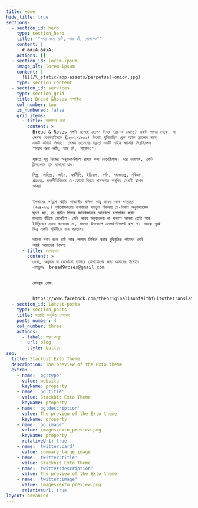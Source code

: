```yaml
---
title: Home
hide_title: true
sections:
  - section_id: hero
    type: section_hero
    title: '"সবার জন্য রুটি, আর হ্যাঁ, গোলাপও"'
    content: |
      # &#xA;&#xA;
    actions: []
  - section_id: lorem-ipsum
    image_alt: lorem-ipsum
    content: |
      ![](/\_static/app-assets/perpetual-onion.jpg)
    type: section_content
  - section_id: services
    type: section_grid
    title: Bread &Roses সম্পর্কিত
    col_number: two
    is_numbered: false
    grid_items:
      - title: আমাদের কথা
        content: >
          Bread & Roses নামটা এসেছে হেলেন টডের (১৮৭০-১৯৫৩) একটা বক্তৃতা থেকে, যা
          জেমস ওপেনহাইমকে (১৮৮২-১৯৩২) উৎসাহ যুগিয়েছিল ব্রেড অ্যান্ড রোজেস নামে
          একটি কবিতা লিখতে। জেমস হেলেনের বক্তৃতা একটি লাইন সরাসরি নিয়েছিলেনঃ
          "সবার জন্য রুটি, আর হ্যাঁ, গোলাপও"।

          শুরুতে শুধু নিজের অনুবাদকর্মগুলো রাখার কথা ভেবেছিলাম। পরে ভাবলাম, একটা
          ট্রান্সলেশন হাব বানানো যাক।

          শিল্প, সাহিত্য, আইন, অর্থনীতি, ইতিহাস, দর্শন, সমাজতত্ত্ব, নৃবিজ্ঞান,
          প্রত্নতত্ত্ব, রাজনীতিবিজ্ঞান যে-কোনো বিষয়ে মানসম্মত অনুদিত লেখাই ছাপাব
          আমরা।


          ইসলামের স্বর্ণযুগে দ্বিতীয় আব্বাসীয় খলিফা আবু জাফর আল-মনসুরের
          (৭৫৪-৭৭৫) পৃষ্ঠপোষকতায় বাগদাদের বায়তুল হিকমায় যে-বিশাল অনুবাদযজ্ঞের
          সূচনা হয়, তা প্রাচীন গ্রিসের জ্ঞানবিজ্ঞানকে আরবিতে রূপান্তরিত করার
          মাধ্যমে বাঁচিয়ে রেখেছিল। সেই আরব অনুবাদকরা না থাকলে আমরা প্লেটো আর
          ইউক্লিডের নামও জানতাম না, সম্ভবত ইওরোপে এনলাইটেনমেন্ট হত না। আমরা খুবই
          ভিন্ন একটা পৃথিবীতে বাস করতাম।

          আমরা সবার জন্য রুটি আর গোলাপ নিশ্চিত করার বুদ্ধিবৃত্তিক পাটাতন তৈরি
          করাই আমাদের উদ্দেশ্য।
      - title: যোগাযোগ
        content: >
          লেখা, অনুদান বা যেকোনো ব্যাপারে যোগাযোগের জন্য আমাদের ইমেইল
          এ্যাড্রেসঃ  bread9roses@gmail.com


          ফেসবুক পেজঃ  


          https://www.facebook.com/theoriginalisunfaithfultothetranslation
  - section_id: latest-posts
    type: section_posts
    title: সম্প্রতি অনূদিত লেখাপত্র
    posts_number: 4
    col_number: three
    actions:
      - label: পড়ে দেখুন
        url: blog
        style: button
seo:
  title: Stackbit Exto Theme
  description: The preview of the Exto theme
  extra:
    - name: 'og:type'
      value: website
      keyName: property
    - name: 'og:title'
      value: Stackbit Exto Theme
      keyName: property
    - name: 'og:description'
      value: The preview of the Exto theme
      keyName: property
    - name: 'og:image'
      value: images/exto_preview.png
      keyName: property
      relativeUrl: true
    - name: 'twitter:card'
      value: summary_large_image
    - name: 'twitter:title'
      value: Stackbit Exto Theme
    - name: 'twitter:description'
      value: The preview of the Exto theme
    - name: 'twitter:image'
      value: images/exto_preview.png
      relativeUrl: true
layout: advanced
---
```

